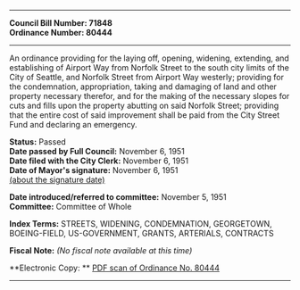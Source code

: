* * * * *  
  
**Council Bill Number: [](#h0)[](#h2)71848**   
**Ordinance Number: 80444**  
  
* * * * *  
  
An ordinance providing for the laying off, opening, widening, extending, and establishing of Airport Way from Norfolk Street to the south city limits of the City of Seattle, and Norfolk Street from Airport Way westerly; providing for the condemnation, appropriation, taking and damaging of land and other property necessary therefor, and for the making of the necessary slopes for cuts and fills upon the property abutting on said Norfolk Street; providing that the entire cost of said improvement shall be paid from the City Street Fund and declaring an emergency.  
  
**Status:** Passed   
**Date passed by Full Council:** November 6, 1951   
**Date filed with the City Clerk:** November 6, 1951   
**Date of Mayor's signature:** November 6, 1951   
[(about the signature date)](/~public/approvaldate.htm)   
  
  
**Date introduced/referred to committee:** November 5, 1951   
**Committee:** Committee of Whole   
  
**Index Terms:** STREETS, WIDENING, CONDEMNATION, GEORGETOWN, BOEING-FIELD, US-GOVERNMENT, GRANTS, ARTERIALS, CONTRACTS  
  
**Fiscal Note:** *(No fiscal note available at this time)*  
  
**Electronic Copy: ** [PDF scan of Ordinance No. 80444](/~archives/Ordinances/Ord_80444.pdf)  
  
* * * * *  
